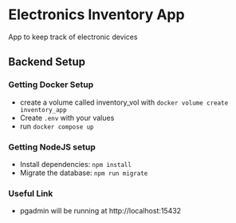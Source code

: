 # Electronics Inventory App

App to keep track of electronic devices

## Backend Setup

### Getting Docker Setup
* create a volume called inventory_vol with `docker volume create inventory_app`
* Create `.env` with your values
* run `docker compose up`

### Getting NodeJS setup
* Install dependencies: `npm install`
* Migrate the database: `npm run migrate`

### Useful Link
* pgadmin will be running at http://localhost:15432
